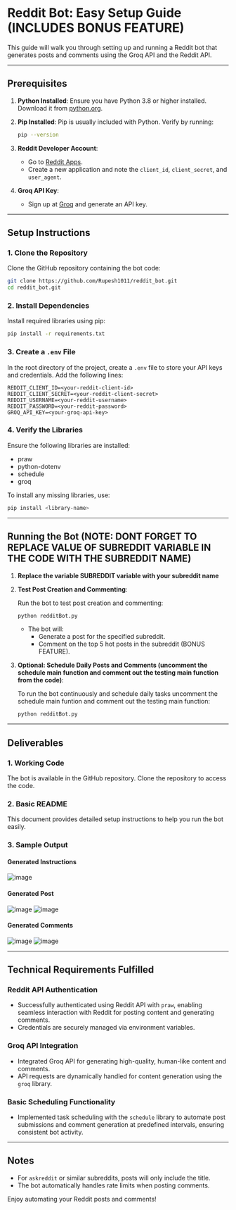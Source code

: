# Reddit Bot: Easy Setup Guide (INCLUDES BONUS FEATURE)

This guide will walk you through setting up and running a Reddit bot that generates posts and comments using the Groq API and the Reddit API.

---

## Prerequisites

1. **Python Installed**: Ensure you have Python 3.8 or higher installed. Download it from [python.org](https://www.python.org/downloads/).
2. **Pip Installed**: Pip is usually included with Python. Verify by running:

   ```bash
   pip --version
   ```

3. **Reddit Developer Account**:
   - Go to [Reddit Apps](https://www.reddit.com/prefs/apps/).
   - Create a new application and note the `client_id`, `client_secret`, and `user_agent`.

4. **Groq API Key**:
   - Sign up at [Groq](https://groq.com/) and generate an API key.

---

## Setup Instructions

### 1. Clone the Repository

Clone the GitHub repository containing the bot code:

```bash
git clone https://github.com/Rupesh1011/reddit_bot.git
cd reddit_bot.git
```

### 2. Install Dependencies

Install required libraries using pip:

```bash
pip install -r requirements.txt
```

### 3. Create a `.env` File

In the root directory of the project, create a `.env` file to store your API keys and credentials. Add the following lines:

```
REDDIT_CLIENT_ID=<your-reddit-client-id>
REDDIT_CLIENT_SECRET=<your-reddit-client-secret>
REDDIT_USERNAME=<your-reddit-username>
REDDIT_PASSWORD=<your-reddit-password>
GROQ_API_KEY=<your-groq-api-key>
```

### 4. Verify the Libraries

Ensure the following libraries are installed:

- praw
- python-dotenv
- schedule
- groq

To install any missing libraries, use:

```bash
pip install <library-name>
```

---

## Running the Bot (NOTE: DONT FORGET TO REPLACE VALUE OF SUBREDDIT VARIABLE IN THE CODE WITH THE SUBREDDIT NAME)

1. **Replace the variable SUBREDDIT variable with your subreddit name**

2. **Test Post Creation and Commenting**:
   
   Run the bot to test post creation and commenting:

   ```bash
   python redditBot.py
   ```

   - The bot will:
     - Generate a post for the specified subreddit.
     - Comment on the top 5 hot posts in the subreddit (BONUS FEATURE).

3. **Optional: Schedule Daily Posts and Comments (uncomment the schedule main function and comment out the testing main function from the code)**:

   To run the bot continuously and schedule daily tasks uncomment the schedule main funtion and comment out the testing main function:

   ```bash
   python redditBot.py
   ```

---

## Deliverables

### 1. Working Code

The bot is available in the GitHub repository. Clone the repository to access the code.

### 2. Basic README

This document provides detailed setup instructions to help you run the bot easily.

### 3. Sample Output

#### Generated Instructions
![image](https://github.com/user-attachments/assets/99bc45e7-7192-404d-9bff-c1b069233b5b)

#### Generated Post
![image](https://github.com/user-attachments/assets/6c5bf613-2dcd-40e5-83d7-0fed4def9c8f)
![image](https://github.com/user-attachments/assets/02c24614-b72e-4ace-8a73-9e0d847f8be8)




#### Generated Comments
![image](https://github.com/user-attachments/assets/efce8a4c-4f11-4e26-ad13-4e6519c6499a)
![image](https://github.com/user-attachments/assets/5dad0d0c-fe78-4556-98a7-3113f7d56ba4)



---

## Technical Requirements Fulfilled

### Reddit API Authentication
- Successfully authenticated using Reddit API with `praw`, enabling seamless interaction with Reddit for posting content and generating comments.
- Credentials are securely managed via environment variables.

### Groq API Integration
- Integrated Groq API for generating high-quality, human-like content and comments.
- API requests are dynamically handled for content generation using the `groq` library.

### Basic Scheduling Functionality
- Implemented task scheduling with the `schedule` library to automate post submissions and comment generation at predefined intervals, ensuring consistent bot activity.



---

## Notes

- For `askreddit` or similar subreddits, posts will only include the title.
- The bot automatically handles rate limits when posting comments.

Enjoy automating your Reddit posts and comments!
